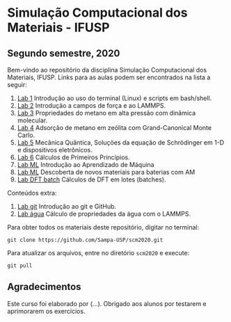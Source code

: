 # Simulação Computacional dos Materiais - IFUSP
## Segundo semestre, 2020

Bem-vindo ao repositório da disciplina Simulação Computacional dos Materiais, IFUSP. Links para as aulas podem ser encontrados na lista a seguir:

1. [Lab 1](./lab1) Introdução ao uso do terminal (Linux) e scripts em bash/shell.
2. [Lab 2](./lab2) Introdução a campos de força e ao LAMMPS.
3. [Lab 3](./lab3) Propriedades do metano em alta pressão com dinâmica molecular.
4. [Lab 4](./lab4) Adsorção de metano em zeólita com Grand-Canonical Monte Carlo.
5. [Lab 5](./lab5) Mecânica Quântica, Soluções da equação de Schrödinger em 1-D e dispositivos eletrônicos.
6. [Lab 6](./Lab6) Cálculos de Primeiros Princípios.
7. [Lab ML](./labML) Introdução ao Aprendizado de Máquina
7. [Lab ML](./labML2) Descoberta de novos materiais para baterias com AM
8. [Lab DFT batch](./labDFTbatch) Cálculos de DFT em lotes (batches).

Conteúdos extra:

1. [Lab git](./extra/labgit) Introdução ao git e GitHub.
1. [Lab água](./extra/labWater) Cálculo de propriedades da água com o LAMMPS.

Para obter todos os materiais deste repositório, digitar no terminal:

`git clone https://github.com/Sampa-USP/scm2020.git`

Para atualizar os arquivos, entre no diretório `scm2020` e execute:

`git pull`


## Agradecimentos

Este curso foi elaborado por (...). Obrigado aos alunos por testarem e aprimorarem os exercícios.
